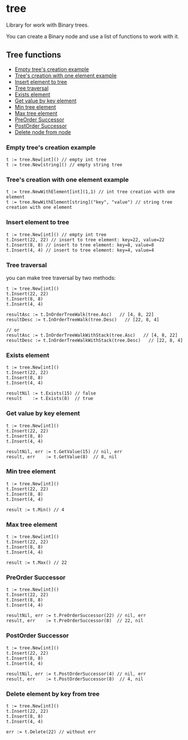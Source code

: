 tree
=======================

Library for work with Binary trees.

You can create a Binary node and use a list of functions to work with it. 

## Tree functions
  - [Empty tree's creation example](#empty-trees-creation-example)
  - [Tree's creation with one element example](#trees-creation-with-one-element-example)
  - [Insert element to tree](#insert-element-to-tree)
  - [Tree traversal](#tree-traversal)
  - [Exists element](#exists-element)
  - [Get value by key element](#get-value-by-key-element)
  - [Min tree element](#min-tree-element)
  - [Max tree element](#max-tree-element)
  - [PreOrder Successor](#preorder-successor)
  - [PostOrder Successor](#postorder-successor)
  - [Delete node from node](#delete-node-from-node)


### Empty tree's creation example

```
t := tree.New[int]() // empty int tree
t := tree.New[string]() // empty string tree
```

### Tree's creation with one element example

```
t := tree.NewWithElement[int](1,1) // int tree creation with one element
t := tree.NewWithElement[string]("key", "value") // string tree creation with one element
```

### Insert element to tree
```
t := tree.New[int]() // empty int tree
t.Insert(22, 22) // insert to tree element: key=22, value=22
t.Insert(8, 8) // insert to tree element: key=8, value=8
t.Insert(4, 4) // insert to tree element: key=4, value=4
```

### Tree traversal
you can make tree traversal by two methods:
```
t := tree.New[int]()
t.Insert(22, 22) 
t.Insert(8, 8)
t.Insert(4, 4)

resultAsc := t.InOrderTreeWalk(tree.Asc)   // [4, 8, 22]
resultDesc := t.InOrderTreeWalk(tree.Desc)   // [22, 8, 4]

// or
resultAsc := t.InOrderTreeWalkWithStack(tree.Asc)   // [4, 8, 22]
resultDesc := t.InOrderTreeWalkWithStack(tree.Desc)   // [22, 8, 4]

```

### Exists element

```
t := tree.New[int]()
t.Insert(22, 22) 
t.Insert(8, 8)
t.Insert(4, 4)

resultNil := t.Exists(15) // false
result    := t.Exists(8)  // true
```

### Get value by key element

```
t := tree.New[int]()
t.Insert(22, 22) 
t.Insert(8, 8)
t.Insert(4, 4)

resultNil, err := t.GetValue(15) // nil, err
result, err    := t.GetValue(8)  // 8, nil
```

### Min tree element
```
t := tree.New[int]()
t.Insert(22, 22) 
t.Insert(8, 8)
t.Insert(4, 4)

result := t.Min() // 4
```
### Max tree element
```
t := tree.New[int]()
t.Insert(22, 22) 
t.Insert(8, 8)
t.Insert(4, 4)

result := t.Max() // 22
```

### PreOrder Successor

```
t := tree.New[int]()
t.Insert(22, 22) 
t.Insert(8, 8)
t.Insert(4, 4)

resultNil, err := t.PreOrderSuccessor(22) // nil, err
result, err    := t.PreOrderSuccessor(8)  // 22, nil
```

### PostOrder Successor
```
t := tree.New[int]()
t.Insert(22, 22) 
t.Insert(8, 8)
t.Insert(4, 4)

resultNil, err := t.PostOrderSuccessor(4) // nil, err
result, err    := t.PostOrderSuccessor(8)  // 4, nil
```

### Delete element by key from tree
```
t := tree.New[int]()
t.Insert(22, 22) 
t.Insert(8, 8)
t.Insert(4, 4)

err := t.Delete(22) // without err
```